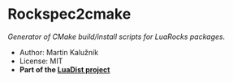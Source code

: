 # Rockspec2cmake

_Generator of CMake build/install scripts for LuaRocks packages._

- Author: Martin Kalužník
- License: MIT
- **Part of the [LuaDist project](http://luadist.org)**
